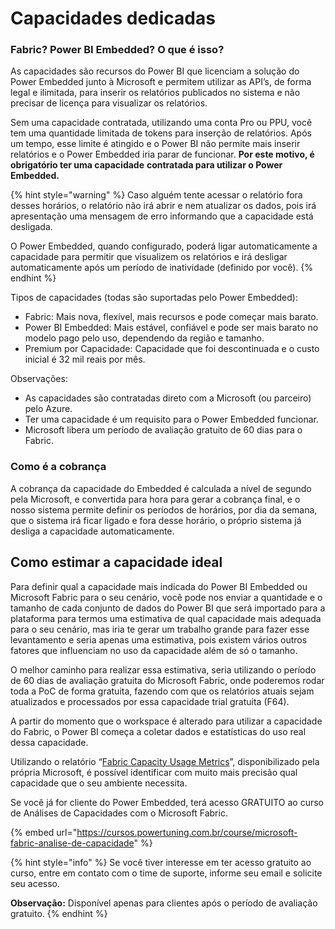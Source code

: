# Capacidades dedicadas

### Fabric? Power BI Embedded? O que é isso?

As capacidades são recursos do Power BI que licenciam a solução do Power Embedded junto à Microsoft e permitem utilizar as API’s, de forma legal e ilimitada, para inserir os relatórios publicados no sistema e não precisar de licença para visualizar os relatórios.

Sem uma capacidade contratada, utilizando uma conta Pro ou PPU, você tem uma quantidade limitada de tokens para inserção de relatórios. Após um tempo, esse limite é atingido e o Power BI não permite mais inserir relatórios e o Power Embedded iria parar de funcionar. **Por este motivo, é obrigatório ter uma capacidade** **contratada para utilizar o Power Embedded.**

{% hint style="warning" %}
Caso alguém tente acessar o relatório fora desses horários, o relatório não irá abrir e nem atualizar os dados, pois irá apresentação uma mensagem de erro informando que a capacidade está desligada.



O Power Embedded, quando configurado, poderá ligar automaticamente a capacidade para permitir que visualizem os relatórios e irá desligar automaticamente após um período de inatividade (definido por você).
{% endhint %}

&#x20;

Tipos de capacidades (todas são suportadas pelo Power Embedded):

* Fabric: Mais nova, flexível, mais recursos e pode começar mais barato.
* Power BI Embedded: Mais estável, confiável e pode ser mais barato no modelo pago pelo uso, dependendo da região e tamanho.
* Premium por Capacidade: Capacidade que foi descontinuada e o custo inicial é 32 mil reais por mês.

&#x20;

Observações:

* As capacidades são contratadas direto com a Microsoft (ou parceiro) pelo Azure.
* Ter uma capacidade é um requisito para o Power Embedded funcionar.
* Microsoft libera um período de avaliação gratuito de 60 dias para o Fabric.



### Como é a cobrança

A cobrança da capacidade do Embedded é calculada a nível de segundo pela Microsoft, e convertida para hora para gerar a cobrança final, e o nosso sistema permite definir os períodos de horários, por dia da semana, que o sistema irá ficar ligado e fora desse horário, o próprio sistema já desliga a capacidade automaticamente.



## Como estimar a capacidade ideal

Para definir qual a capacidade mais indicada do Power BI Embedded ou Microsoft Fabric para o seu cenário, você pode nos enviar a quantidade e o tamanho de cada conjunto de dados do Power BI que será importado para a plataforma para termos uma estimativa de qual capacidade mais adequada para o seu cenário, mas iria te gerar um trabalho grande para fazer esse levantamento e seria apenas uma estimativa, pois existem vários outros fatores que influenciam no uso da capacidade além de só o tamanho.

O melhor caminho para realizar essa estimativa, seria utilizando o período de 60 dias de avaliação gratuita do Microsoft Fabric, onde poderemos rodar toda a PoC de forma gratuita, fazendo com que os relatórios atuais sejam atualizados e processados por essa capacidade trial gratuita (F64).

A partir do momento que o workspace é alterado para utilizar a capacidade do Fabric, o Power BI começa a coletar dados e estatísticas do uso real dessa capacidade.

Utilizando o relatório “[Fabric Capacity Usage Metrics](https://appsource.microsoft.com/en-us/product/power-bi/pbi\_pcmm.microsoftpremiumfabricpreviewreport)”, disponibilizado pela própria Microsoft, é possível identificar com muito mais precisão qual capacidade que o seu ambiente necessita.

Se você já for cliente do Power Embedded, terá acesso GRATUITO ao curso de Análises de Capacidades com o Microsoft Fabric.

{% embed url="https://cursos.powertuning.com.br/course/microsoft-fabric-analise-de-capacidade" %}

{% hint style="info" %}
Se você tiver interesse em ter acesso gratuito ao curso, entre em contato com o time de suporte, informe seu email e solicite seu acesso.

**Observação:** Disponível apenas para clientes após o período de avaliação gratuito.
{% endhint %}
